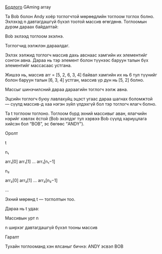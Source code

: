 [Бодлого](https://www.hackerrank.com/challenges/an-interesting-game-1/problem?isFullScreen=true) GAming array

Та Bob болон Andy хоёр тоглогчтой мөрөөдлийн тоглоом тоглох болно. Эхлэхэд n давтагдашгүй бүхэл тоотой массив өгөгдөнө. Тоглоомын дүрэм дараах байдалтай:

Bob эхлээд тоглоом эхэлнэ.

Тоглогчид ээлжлэн дараалдаг.

Эхлэх ээлжид тоглогч массив дахь авснаас хамгийн их элементийг сонгон авна. Дараа нь тэр элемент болон түүнээс баруун талын бүх элементийг массасаас устгана.

Жишээ нь, массив arr = [5, 2, 6, 3, 4] байвал хамгийн их нь 6 тул түүнийг болон баруун талын [6, 3, 4] устган, массив үр дүн нь [5, 2] болно.

Массыг шинэчилсний дараа дараагийн тоглогч ээлж авна.

Эцсийн тоглогч буюу лавлахуйц эцэст угаас дараа шагнах боломжтой — сүүлд массив-д хаа нэгэн зүйл үлдэхгүй бол тэр тоглогч ялагч болно.

Та t тоглоом тоглоно. Тоглоом бүрд эхний массивыг аван, ялагчийн нэрийг хэвлэх ёстой (Bob эхэлдэг тул хэрвээ Bob сүүлд хариуцлага хийсэн бол “BOB”, эс бөгөөс “ANDY”).

Оролт

t

n₁

arr₁[0] arr₁[1] … arr₁[n₁−1]

n₂

arr₂[0] arr₂[1] … arr₂[n₂−1]

...

Эхний мөрөнд t — тоглолтын тоо.

Дараа нь t удаа:

Массивын урт n

n ширхэг давтагдашгүй бүхэл тооны массив

Гаралт

Тухайн тоглооманд хэн ялсаныг бичнэ: ANDY эсвэл BOB
